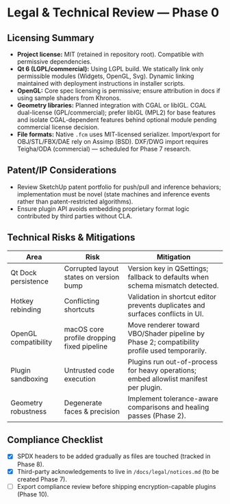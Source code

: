 # Legal & Technical Review — Phase 0

## Licensing Summary
- **Project license:** MIT (retained in repository root). Compatible with permissive dependencies.
- **Qt 6 (LGPL/commercial):** Using LGPL build. We statically link only permissible modules (Widgets, OpenGL, Svg). Dynamic linking maintained with deployment instructions in installer scripts.
- **OpenGL:** Core spec licensing is permissive; ensure attribution in docs if using sample shaders from Khronos.
- **Geometry libraries:** Planned integration with CGAL or libIGL. CGAL dual-license (GPL/commercial); prefer libIGL (MPL2) for base features and isolate CGAL-dependent features behind optional module pending commercial license decision.
- **File formats:** Native `.fcm` uses MIT-licensed serializer. Import/export for OBJ/STL/FBX/DAE rely on Assimp (BSD). DXF/DWG import requires Teigha/ODA (commercial) — scheduled for Phase 7 research.

## Patent/IP Considerations
- Review SketchUp patent portfolio for push/pull and inference behaviors; implementation must be novel (state machines and inference events rather than patent-restricted algorithms).
- Ensure plugin API avoids embedding proprietary format logic contributed by third parties without CLA.

## Technical Risks & Mitigations
| Area | Risk | Mitigation |
| --- | --- | --- |
| Qt Dock persistence | Corrupted layout states on version bump | Version key in QSettings; fallback to defaults when schema mismatch detected. |
| Hotkey rebinding | Conflicting shortcuts | Validation in shortcut editor prevents duplicates and surfaces conflicts in UI. |
| OpenGL compatibility | macOS core profile dropping fixed pipeline | Move renderer toward VBO/Shader pipeline by Phase 2; compatibility profile used temporarily. |
| Plugin sandboxing | Untrusted code execution | Plugins run out-of-process for heavy operations; embed allowlist manifest per plugin. |
| Geometry robustness | Degenerate faces & precision | Implement tolerance-aware comparisons and healing passes (Phase 2). |

## Compliance Checklist
- [x] SPDX headers to be added gradually as files are touched (tracked in Phase 8).
- [x] Third-party acknowledgements to live in `/docs/legal/notices.md` (to be created Phase 7).
- [ ] Export compliance review before shipping encryption-capable plugins (Phase 10).
